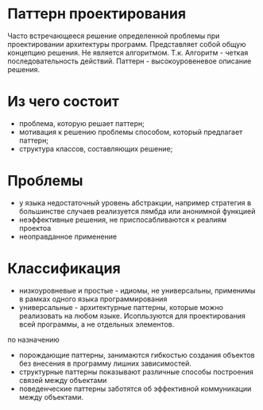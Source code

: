 # Паттерн проектирования 
Часто встречающееся решение определенной проблемы при проектировании архитектуры программ. Представляет собой общую концепцию решения. Не является алгоритмом. Т.к. Алгоритм - четкая последовательность действий. Паттерн - высокоуровеневое описание решения. 

# Из чего состоит
 - проблема, которую решает паттерн;
 - мотивация к решению проблемы способом, который предлагает паттерн;
 - структура классов, составляющих решение;

# Проблемы
 - у языка недостаточный уровень абстракции, например стратегия в большинстве случаев реализуется лямбда или анонимной функцией
 - неэффективные решения, не приспосабливаются  к реалиям проектоа
 - неоправданное применение

# Классификация
 - низкоуровневые и простые - идиомы, не универсальны, применимы в рамках одного языка программирования
 - универсальные - архитектурные паттерны, которые можно реализовать на любом языке. Исопльзуются для проектирования всей программы, а не отдельных элементов.

по назначению
 - порождающие паттерны, занимаются гибкостью создания объектов без внесения в программу лишних зависимостей.
 - структурные паттерны показывают различные способы построения связей между объектами
 - поведенческие паттерны заботятся об эффективной коммуникации между объектами.


